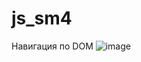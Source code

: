 # js_sm4
Навигация по DOM
![image](https://github.com/reginadanilkina/js_sm4/assets/146034775/509fdbb2-89b5-4552-9632-814c4ee80922)

